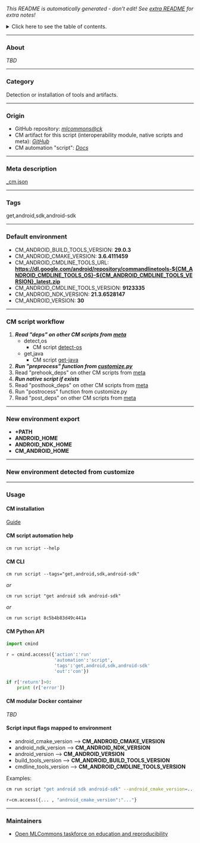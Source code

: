 *This README is automatically generated - don't edit! See [extra README](README-extra.md) for extra notes!*

<details>
<summary>Click here to see the table of contents.</summary>

* [About](#about)
* [Category](#category)
* [Origin](#origin)
* [Meta description](#meta-description)
* [Tags](#tags)
* [Default environment](#default-environment)
* [CM script workflow](#cm-script-workflow)
* [New environment export](#new-environment-export)
* [New environment detected from customize](#new-environment-detected-from-customize)
* [Usage](#usage)
  * [ CM installation](#cm-installation)
  * [ CM script automation help](#cm-script-automation-help)
  * [ CM CLI](#cm-cli)
  * [ CM Python API](#cm-python-api)
  * [ CM modular Docker container](#cm-modular-docker-container)
  * [ Script input flags mapped to environment](#script-input-flags-mapped-to-environment)
* [Maintainers](#maintainers)

</details>

___
### About

*TBD*
___
### Category

Detection or installation of tools and artifacts.
___
### Origin

* GitHub repository: *[mlcommons@ck](https://github.com/mlcommons/ck/tree/master/cm-mlops)*
* CM artifact for this script (interoperability module, native scripts and meta): *[GitHub](https://github.com/mlcommons/ck/tree/master/cm-mlops/script/get-android-sdk)*
* CM automation "script": *[Docs](https://github.com/octoml/ck/blob/master/docs/list_of_automations.md#script)*

___
### Meta description
[_cm.json](_cm.json)

___
### Tags
get,android,sdk,android-sdk

___
### Default environment

* CM_ANDROID_BUILD_TOOLS_VERSION: **29.0.3**
* CM_ANDROID_CMAKE_VERSION: **3.6.4111459**
* CM_ANDROID_CMDLINE_TOOLS_URL: **https://dl.google.com/android/repository/commandlinetools-${CM_ANDROID_CMDLINE_TOOLS_OS}-${CM_ANDROID_CMDLINE_TOOLS_VERSION}_latest.zip**
* CM_ANDROID_CMDLINE_TOOLS_VERSION: **9123335**
* CM_ANDROID_NDK_VERSION: **21.3.6528147**
* CM_ANDROID_VERSION: **30**
___
### CM script workflow

  1. ***Read "deps" on other CM scripts from [meta](https://github.com/mlcommons/ck/tree/master/cm-mlops/script/get-android-sdk/_cm.json)***
     * detect,os
       - CM script [detect-os](https://github.com/mlcommons/ck/tree/master/cm-mlops/script/detect-os)
     * get,java
       - CM script [get-java](https://github.com/mlcommons/ck/tree/master/cm-mlops/script/get-java)
  1. ***Run "preprocess" function from [customize.py](https://github.com/mlcommons/ck/tree/master/cm-mlops/script/get-android-sdk/customize.py)***
  1. Read "prehook_deps" on other CM scripts from [meta](https://github.com/mlcommons/ck/tree/master/cm-mlops/script/get-android-sdk/_cm.json)
  1. ***Run native script if exists***
  1. Read "posthook_deps" on other CM scripts from [meta](https://github.com/mlcommons/ck/tree/master/cm-mlops/script/get-android-sdk/_cm.json)
  1. Run "postrocess" function from customize.py
  1. Read "post_deps" on other CM scripts from [meta](https://github.com/mlcommons/ck/tree/master/cm-mlops/script/get-android-sdk/_cm.json)
___
### New environment export

* **+PATH**
* **ANDROID_HOME**
* **ANDROID_NDK_HOME**
* **CM_ANDROID_HOME**
___
### New environment detected from customize

___
### Usage

#### CM installation
[Guide](https://github.com/mlcommons/ck/blob/master/docs/installation.md)

#### CM script automation help
```cm run script --help```

#### CM CLI
`cm run script --tags="get,android,sdk,android-sdk"`

*or*

`cm run script "get android sdk android-sdk"`

*or*

`cm run script 8c5b4b83d49c441a`

#### CM Python API

```python
import cmind

r = cmind.access({'action':'run'
                  'automation':'script',
                  'tags':'get,android,sdk,android-sdk'
                  'out':'con'})

if r['return']>0:
    print (r['error'])
```

#### CM modular Docker container
*TBD*

#### Script input flags mapped to environment

* android_cmake_version --> **CM_ANDROID_CMAKE_VERSION**
* android_ndk_version --> **CM_ANDROID_NDK_VERSION**
* android_version --> **CM_ANDROID_VERSION**
* build_tools_version --> **CM_ANDROID_BUILD_TOOLS_VERSION**
* cmdline_tools_version --> **CM_ANDROID_CMDLINE_TOOLS_VERSION**

Examples:

```bash
cm run script "get android sdk android-sdk" --android_cmake_version=...
```
```python
r=cm.access({... , "android_cmake_version":"..."}
```
___
### Maintainers

* [Open MLCommons taskforce on education and reproducibility](https://github.com/mlcommons/ck/blob/master/docs/mlperf-education-workgroup.md)